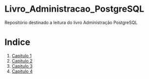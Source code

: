 # Livro_Administracao_PostgreSQL
Repositório destinado a leitura do livro Administração PostgreSQL

# Indice

1. [Capitulo 1](./capitulo_1/capitulo_1.md "Capitulo 1")
2. [Capitulo 2](./capitulo_2/capitulo_2.md "Capitulo 2")
3. [Capitulo 3](./capitulo_3/capitulo_3.md "Capitulo 3")
4. [Capitulo 4](./capitulo_4/capitulo_4.md "Capitulo 4")